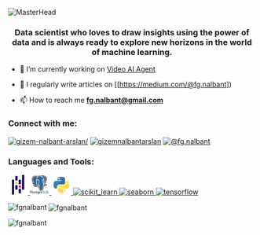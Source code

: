 ![MasterHead](https://media.licdn.com/dms/image/v2/D4D16AQGDm1qU6haJkQ/profile-displaybackgroundimage-shrink_350_1400/profile-displaybackgroundimage-shrink_350_1400/0/1731951447646?e=1744243200&v=beta&t=XKwcJnioIRP2i9W8lYSxdrVgcXh8SeiWv6S9WZEyyh8)
<h3 align="center">Data scientist who loves to draw insights using the power of data and is always ready to explore new horizons in the world of machine learning.</h3>


- 🔭 I’m currently working on [Video AI Agent](https://github.com/users/fgnalbant/projects/3)

- 📝 I regularly write articles on [[https://medium.com/@fg.nalbant])

- 📫 How to reach me **fg.nalbant@gmail.com**


<h3 align="left">Connect with me:</h3>
<p align="left">
<a href="https://linkedin.com/in/gizem-nalbant-arslan/" target="blank"><img align="center" src="https://raw.githubusercontent.com/rahuldkjain/github-profile-readme-generator/master/src/images/icons/Social/linked-in-alt.svg" alt="gizem-nalbant-arslan/" height="30" width="40" /></a>
<a href="https://kaggle.com/gizemnalbantarslan" target="blank"><img align="center" src="https://raw.githubusercontent.com/rahuldkjain/github-profile-readme-generator/master/src/images/icons/Social/kaggle.svg" alt="gizemnalbantarslan" height="30" width="40" /></a>
<a href="https://medium.com/@fg.nalbant" target="blank"><img align="center" src="https://raw.githubusercontent.com/rahuldkjain/github-profile-readme-generator/master/src/images/icons/Social/medium.svg" alt="@fg.nalbant" height="30" width="40" /></a>
</p>

<h3 align="left">Languages and Tools:</h3>
<p align="left"> <a href="https://pandas.pydata.org/" target="_blank" rel="noreferrer"> <img src="https://raw.githubusercontent.com/devicons/devicon/2ae2a900d2f041da66e950e4d48052658d850630/icons/pandas/pandas-original.svg" alt="pandas" width="40" height="40"/> </a> <a href="https://www.postgresql.org" target="_blank" rel="noreferrer"> <img src="https://raw.githubusercontent.com/devicons/devicon/master/icons/postgresql/postgresql-original-wordmark.svg" alt="postgresql" width="40" height="40"/> </a> <a href="https://www.python.org" target="_blank" rel="noreferrer"> <img src="https://raw.githubusercontent.com/devicons/devicon/master/icons/python/python-original.svg" alt="python" width="40" height="40"/> </a> <a href="https://scikit-learn.org/" target="_blank" rel="noreferrer"> <img src="https://upload.wikimedia.org/wikipedia/commons/0/05/Scikit_learn_logo_small.svg" alt="scikit_learn" width="40" height="40"/> </a> <a href="https://seaborn.pydata.org/" target="_blank" rel="noreferrer"> <img src="https://seaborn.pydata.org/_images/logo-mark-lightbg.svg" alt="seaborn" width="40" height="40"/> </a> <a href="https://www.tensorflow.org" target="_blank" rel="noreferrer"> <img src="https://www.vectorlogo.zone/logos/tensorflow/tensorflow-icon.svg" alt="tensorflow" width="40" height="40"/> </a> </p>

<p><img align="left" src="https://github-readme-stats.vercel.app/api/top-langs?username=fgnalbant&show_icons=true&locale=en&layout=compact" alt="fgnalbant" /></p>

<p>&nbsp;<img align="center" src="https://github-readme-stats.vercel.app/api?username=fgnalbant&show_icons=true&locale=en" alt="fgnalbant" /></p>

<p align="left"> <img src="https://komarev.com/ghpvc/?username=fgnalbant&label=Profile%20views&color=0e75b6&style=flat" alt="fgnalbant" /> </p>

